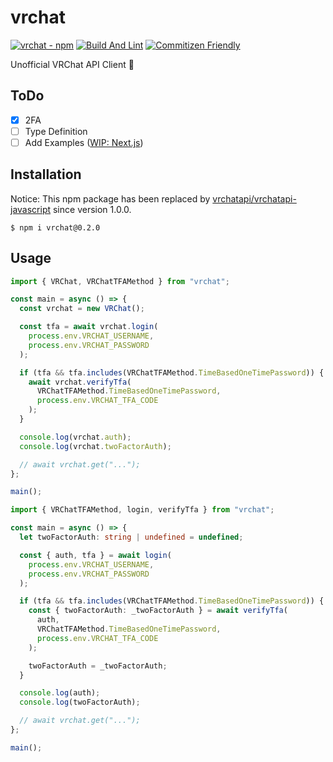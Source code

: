 # vrchat

[![vrchat - npm](https://img.shields.io/npm/v/vrchat.svg)](https://www.npmjs.com/package/vrchat)
[![Build And Lint](https://github.com/calmery/vrchat/actions/workflows/build-and-lint.yml/badge.svg?branch=develop)](https://github.com/calmery/vrchat/actions/workflows/build-and-lint.yml)
[![Commitizen Friendly](https://img.shields.io/badge/commitizen-friendly-brightgreen.svg)](http://commitizen.github.io/cz-cli/)

Unofficial VRChat API Client 🤫

## ToDo

- [x] 2FA
- [ ] Type Definition
- [ ] Add Examples ([WIP: Next.js](https://github.com/calmery/vrchat/tree/feature/add-next.js-example))

## Installation

Notice: This npm package has been replaced by [vrchatapi/vrchatapi-javascript](https://github.com/vrchatapi/vrchatapi-javascript) since version 1.0.0.

```
$ npm i vrchat@0.2.0
```

## Usage

```ts
import { VRChat, VRChatTFAMethod } from "vrchat";

const main = async () => {
  const vrchat = new VRChat();

  const tfa = await vrchat.login(
    process.env.VRCHAT_USERNAME,
    process.env.VRCHAT_PASSWORD
  );

  if (tfa && tfa.includes(VRChatTFAMethod.TimeBasedOneTimePassword)) {
    await vrchat.verifyTfa(
      VRChatTFAMethod.TimeBasedOneTimePassword,
      process.env.VRCHAT_TFA_CODE
    );
  }

  console.log(vrchat.auth);
  console.log(vrchat.twoFactorAuth);

  // await vrchat.get("...");
};

main();
```

```ts
import { VRChatTFAMethod, login, verifyTfa } from "vrchat";

const main = async () => {
  let twoFactorAuth: string | undefined = undefined;

  const { auth, tfa } = await login(
    process.env.VRCHAT_USERNAME,
    process.env.VRCHAT_PASSWORD
  );

  if (tfa && tfa.includes(VRChatTFAMethod.TimeBasedOneTimePassword)) {
    const { twoFactorAuth: _twoFactorAuth } = await verifyTfa(
      auth,
      VRChatTFAMethod.TimeBasedOneTimePassword,
      process.env.VRCHAT_TFA_CODE
    );

    twoFactorAuth = _twoFactorAuth;
  }

  console.log(auth);
  console.log(twoFactorAuth);

  // await vrchat.get("...");
};

main();
```

